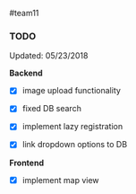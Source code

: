#team11

### TODO
Updated: 05/23/2018

**Backend**
- [x] image upload functionality  
- [x] fixed DB search
- [x] implement lazy registration
- [x] link dropdown options to DB


**Frontend**
- [x] implement map view
